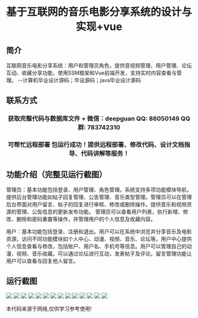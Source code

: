 <p><h1 align="center">基于互联网的音乐电影分享系统的设计与实现+vue</h1></p>

## 简介
互联网音乐电影分享系统：用户和管理员角色，提供音视频管理、用户管理、论坛互动、收藏分享功能，使用SSM框架和Vue前端开发，支持实时内容查看与管理。    --计算机毕业设计源码；毕设源码；java毕业设计源码


## 联系方式
<p><h3 align="center">获取完整代码与数据库文件 + 微信：deepguan QQ: 86050149 QQ群: 783742310</h3></p>
<p><h3 align="center">可帮忙远程部署 包运行成功！提供远程部署、修改代码、设计文档指导、代码讲解等服务！</h3></p>

## 功能介绍（完整见运行截图）
管理员：基本功能包括登录、用户管理、角色管理。系统支持多项功能模块导航，提供后台管理功能如帖子回复管理、公告管理、音乐类型管理。管理员可以在管理后台界面对用户留言、帖子的回复进行审核、修改或删除操作。提供音乐和视频资源的管理、公告信息的更新发布功能。 管理员可以查看用户列表，执行新增、修改、删除和密码重置等操作，并管理用户的个人信息及收藏内容。

用户：基本功能包括登录、注册和退出。用户可以在系统中浏览并分享音乐及电影资源，访问不同功能模块如个人中心、动漫、视频、音乐、论坛等。用户中心提供个人信息查看与修改，包括账户、用户名、手机号等信息。用户可以管理自己的动漫、视频、音乐收藏。可以通过论坛进行互动，发表帖子及评论。留言管理功能让用户可以查看与回复他人留言。


## 运行截图
![](https://bs-1329754181.cos.ap-shanghai.myqcloud.com/ssm/InternetMusicMovieSharingSystem/img/001.jpg)
![](https://bs-1329754181.cos.ap-shanghai.myqcloud.com/ssm/InternetMusicMovieSharingSystem/img/002.jpg)
![](https://bs-1329754181.cos.ap-shanghai.myqcloud.com/ssm/InternetMusicMovieSharingSystem/img/003.jpg)
![](https://bs-1329754181.cos.ap-shanghai.myqcloud.com/ssm/InternetMusicMovieSharingSystem/img/004.jpg)
![](https://bs-1329754181.cos.ap-shanghai.myqcloud.com/ssm/InternetMusicMovieSharingSystem/img/005.jpg)
![](https://bs-1329754181.cos.ap-shanghai.myqcloud.com/ssm/InternetMusicMovieSharingSystem/img/006.jpg)
![](https://bs-1329754181.cos.ap-shanghai.myqcloud.com/ssm/InternetMusicMovieSharingSystem/img/007.jpg)
![](https://bs-1329754181.cos.ap-shanghai.myqcloud.com/ssm/InternetMusicMovieSharingSystem/img/008.jpg)
![](https://bs-1329754181.cos.ap-shanghai.myqcloud.com/ssm/InternetMusicMovieSharingSystem/img/009.jpg)
![](https://bs-1329754181.cos.ap-shanghai.myqcloud.com/ssm/InternetMusicMovieSharingSystem/img/010.jpg)
![](https://bs-1329754181.cos.ap-shanghai.myqcloud.com/ssm/InternetMusicMovieSharingSystem/img/011.jpg)
![](https://bs-1329754181.cos.ap-shanghai.myqcloud.com/ssm/InternetMusicMovieSharingSystem/img/012.jpg)
![](https://bs-1329754181.cos.ap-shanghai.myqcloud.com/ssm/InternetMusicMovieSharingSystem/img/013.jpg)
![](https://bs-1329754181.cos.ap-shanghai.myqcloud.com/ssm/InternetMusicMovieSharingSystem/img/014.jpg)

<p>本代码来源于网络,仅供学习参考使用!</p>
